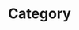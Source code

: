 ---
title: "Category"
layout: categories
permalink : /categories/
author_profile: true
sizebar_main: true
---
